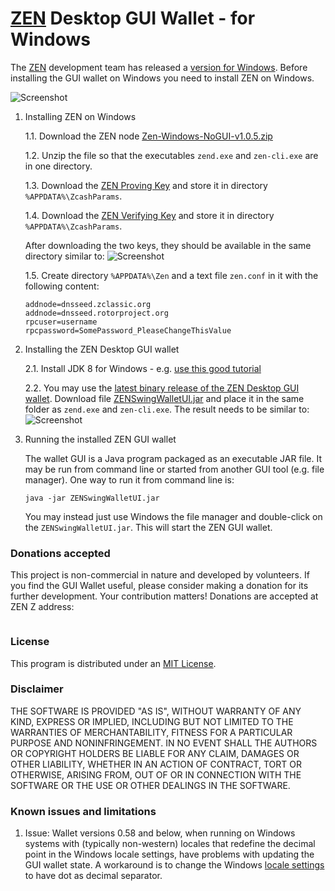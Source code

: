 # [ZEN](https://zencash.io/) Desktop GUI Wallet - for Windows

The [ZEN](https://zencash.io/) development team has released a [version for Windows](https://github.com/z-classic/zclassic/releases/tag/v1.0.5a).
Before installing the GUI wallet on Windows you need to install ZEN on Windows.

![Screenshot](https://github.com/vaklinov/zclassic-swing-wallet-ui/raw/master/docs/ZClassicWalletWindows.png "ZEN Wallet for Windows")

1. Installing ZEN on Windows

   1.1. Download the ZEN node [Zen-Windows-NoGUI-v1.0.5.zip](https://github.com/z-classic/zclassic/releases/download/v1.0.5a/zclassic-Windows-NoGUI-v1.0.5.zip)

   1.2. Unzip the file so that the executables `zend.exe` and `zen-cli.exe` are in one directory.
   
   1.3. Download the [ZEN Proving Key](https://z.cash/downloads/sprout-proving.key)
        and store it in directory `%APPDATA%\ZcashParams`.
        
   1.4. Download the [ZEN Verifying Key](https://z.cash/downloads/sprout-verifying.key)
        and store it in directory `%APPDATA%\ZcashParams`.
        
   After downloading the two keys, they should be available in the same directory similar to:
![Screenshot](https://github.com/vaklinov/zclassic-swing-wallet-ui/raw/master/docs/ZCashKeyDir.png "ZClassic keys directory on Windows")

   1.5. Create directory `%APPDATA%\Zen` and a text file `zen.conf` in it with the following content:
   ```
   addnode=dnsseed.zclassic.org
   addnode=dnsseed.rotorproject.org
   rpcuser=username
   rpcpassword=SomePassword_PleaseChangeThisValue   
   ```

2. Installing the ZEN Desktop GUI wallet

   2.1. Install JDK 8 for Windows - e.g. [use this good tutorial](http://www.wikihow.com/Install-the-Java-Software-Development-Kit)

   2.2. You may use the [latest binary release of the ZEN Desktop GUI wallet](https://github.com/vaklinov/zclassic-swing-wallet-ui/releases/latest).
   Download file [ZENSwingWalletUI.jar](https://github.com/vaklinov/zclassic-swing-wallet-ui/releases/download/0.58.2-beta/ZClassicSwingWalletUI.jar)
   and place it in the same folder as `zend.exe` and `zen-cli.exe`. The result needs to be similar to:
![Screenshot](https://github.com/vaklinov/zclassic-swing-wallet-ui/raw/master/docs/ZClassicWinDir.png "ZEN directory on Windows")

4. Running the installed ZEN GUI wallet

   The wallet GUI is a Java program packaged as an executable JAR file. It may be run from command line or started from another GUI tool 
   (e.g. file manager). One way to run it from command line is:
   ```
   java -jar ZENSwingWalletUI.jar
   ```
   You may instead just use Windows the file manager and double-click on the `ZENSwingWalletUI.jar`. 
   This will start the ZEN GUI wallet.

### Donations accepted
This project is non-commercial in nature and developed by volunteers. If you find the GUI
Wallet useful, please consider making a donation for its further development. Your contribution matters! Donations 
are accepted at ZEN Z address:
```

```

### License
This program is distributed under an [MIT License](https://github.com/vaklinov/zclassic-swing-wallet-ui/raw/master/LICENSE).

### Disclaimer
THE SOFTWARE IS PROVIDED "AS IS", WITHOUT WARRANTY OF ANY KIND, EXPRESS OR
IMPLIED, INCLUDING BUT NOT LIMITED TO THE WARRANTIES OF MERCHANTABILITY,
FITNESS FOR A PARTICULAR PURPOSE AND NONINFRINGEMENT. IN NO EVENT SHALL THE
AUTHORS OR COPYRIGHT HOLDERS BE LIABLE FOR ANY CLAIM, DAMAGES OR OTHER
LIABILITY, WHETHER IN AN ACTION OF CONTRACT, TORT OR OTHERWISE, ARISING FROM,
OUT OF OR IN CONNECTION WITH THE SOFTWARE OR THE USE OR OTHER DEALINGS IN THE
SOFTWARE.

### Known issues and limitations

1. Issue: Wallet versions 0.58 and below, when running on Windows systems with (typically non-western) locales that
redefine the decimal point in the Windows locale settings, have problems with updating the GUI wallet state. 
A workaround is to change the Windows [locale settings](https://windows.lbl.gov/software/optics/5-1-2/Optics4.jpg) to have dot as decimal separator.
